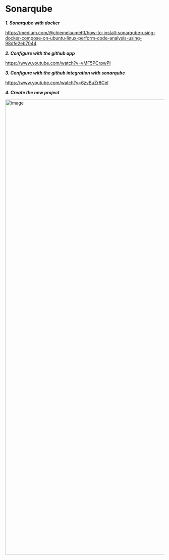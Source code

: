 # Sonarqube 

**_1. Sonarqube with docker_**

https://medium.com/@chiemelaumeh1/how-to-install-sonarqube-using-docker-compose-on-ubuntu-linux-perform-code-analysis-using-98dfe2eb7044

**_2. Configure with the github app_**

https://www.youtube.com/watch?v=vMF5PCrpwPI

**_3. Configure with the github integration with sonarqube_**

https://www.youtube.com/watch?v=6zvBuZr8CeI

**_4. Create the new project_**

<img width="1438" alt="image" src="https://github.com/fourtimes/Sonarqube/assets/91359308/9a4f4874-678e-4987-8b92-733519047318">

